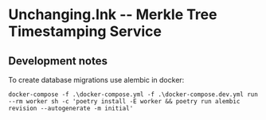 # Unchanging.Ink -- Merkle Tree Timestamping Service

## Development notes

To create database migrations use alembic in docker:

````
docker-compose -f .\docker-compose.yml -f .\docker-compose.dev.yml run --rm worker sh -c 'poetry install -E worker && poetry run alembic revision --autogenerate -m initial'
````

